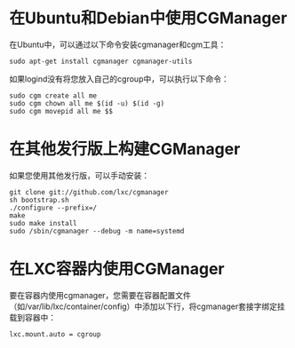 # 在Ubuntu和Debian中使用CGManager

<!--
In Ubuntu, installing cgmanager and the cgm program can be done with:
-->
在Ubuntu中，可以通过以下命令安装cgmanager和cgm工具：

    sudo apt-get install cgmanager cgmanager-utils

<!--
If logind has not placed you into your own cgroup, you can then do so using:
-->
如果logind没有将您放入自己的cgroup中，可以执行以下命令：

    sudo cgm create all me
    sudo cgm chown all me $(id -u) $(id -g)
    sudo cgm movepid all me $$

# 在其他发行版上构建CGManager
<!--
If you are running another distribution, you can install it by hand using:
-->
如果您使用其他发行版，可以手动安装：

    git clone git://github.com/lxc/cgmanager
    sh bootstrap.sh
    ./configure --prefix=/
    make
    sudo make install
    sudo /sbin/cgmanager --debug -m name=systemd

# 在LXC容器内使用CGManager
<!--
To use cgmanager in containers, you need to tell lxc to bind mount the
cgmanager socket into the container by adding the following line into
the container configuration file (e.g. /var/lib/lxc/container/config).
-->
要在容器内使用cgmanager，您需要在容器配置文件（如/var/lib/lxc/container/config）中添加以下行，将cgmanager套接字绑定挂载到容器中：

    lxc.mount.auto = cgroup
